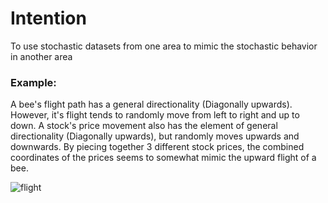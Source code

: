 # Intention
To use stochastic datasets from one area to mimic the stochastic behavior in another area

### Example:
A bee's flight path has a general directionality (Diagonally upwards). However, it's flight tends to randomly move from left to right and up to down.
A stock's price movement also has the element of general directionality (Diagonally upwards), but randomly moves upwards and downwards. 
By piecing together 3 different stock prices, the combined coordinates of the prices seems to somewhat mimic the upward flight of a bee. 

![flight](https://imgur.com/EJytcyA)
